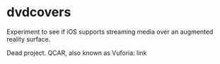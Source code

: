 # dvdcovers
Experiment to see if iOS supports streaming media over an augmented reality surface.

Dead project. QCAR, also known as Vuforia: link 
